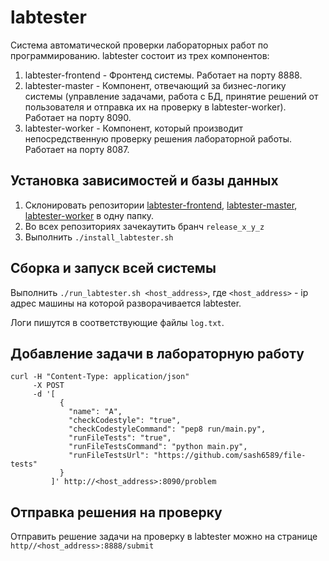 # labtester
Система автоматической проверки лабораторных работ по программированию.
labtester состоит из трех компонентов:
1) labtester-frontend - Фронтенд системы. Работает на порту 8888.
2) labtester-master - Компонент, отвечающий за бизнес-логику системы (управление задачами, работа с БД, принятие решений от пользователя и отправка их на проверку в labtester-worker). Работает на порту 8090.
3) labtester-worker - Компонент, который производит непосредственную проверку решения лабораторной работы. Работает на порту 8087.
## Установка зависимостей и базы данных
1) Склонировать репозитории [labtester-frontend](https://github.com/sash6589/labtester-frontend), [labtester-master](https://github.com/sash6589/labtester-master), [labtester-worker](https://github.com/sash6589/labtester-worker) в одну папку.
2) Во всех репозиториях зачекаутить бранч `release_x_y_z`
3) Выполнить `./install_labtester.sh`
## Сборка и запуск всей системы
Выполнить `./run_labtester.sh <host_address>`, где `<host_address>` - ip адрес машины на которой разворачивается labtester.

Логи пишутся в соответствующие файлы `log.txt`.
## Добавление задачи в лабораторную работу
``` 
curl -H "Content-Type: application/json" 
     -X POST 
     -d '[
           {
             "name": "A", 
             "checkCodestyle": "true", 
             "checkCodestyleCommand": "pep8 run/main.py", 
             "runFileTests": "true", 
             "runFileTestsCommand": "python main.py", 
             "runFileTestsUrl": "https://github.com/sash6589/file-tests"
           }
         ]' http://<host_address>:8090/problem
 ```
 ## Отправка решения на проверку
 Отправить решение задачи на проверку в labtester можно на странице `http//<host_address>:8888/submit`

